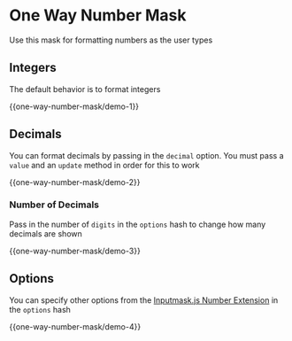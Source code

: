 One Way Number Mask
==================

Use this mask for formatting numbers as the user types

## Integers

The default behavior is to format integers

{{one-way-number-mask/demo-1}}

## Decimals

You can format decimals by passing in the `decimal` option. You must pass a `value` and an `update`
method in order for this to work

{{one-way-number-mask/demo-2}}

### Number of Decimals

Pass in the number of `digits` in the `options` hash to change how many decimals are shown

{{one-way-number-mask/demo-3}}

## Options

You can specify other options from the [Inputmask.js Number Extension](https://github.com/RobinHerbots/Inputmask/blob/4.x/README_numeric.md) in the `options` hash

{{one-way-number-mask/demo-4}}
